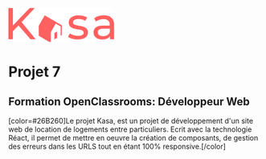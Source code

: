 ![Picture](https://github.com/anom35/projet_7_kasa/blob/master/src/Assets/logo.png)

# Projet 7
## Formation OpenClassrooms: Développeur Web

[color=#26B260]Le projet Kasa, est un projet de développement d'un site web de location de logements entre particuliers.
Ecrit avec la technologie Réact, il permet de mettre en oeuvre la création de composants, de gestion des erreurs dans les URLS tout en étant 100% responsive.[/color] 